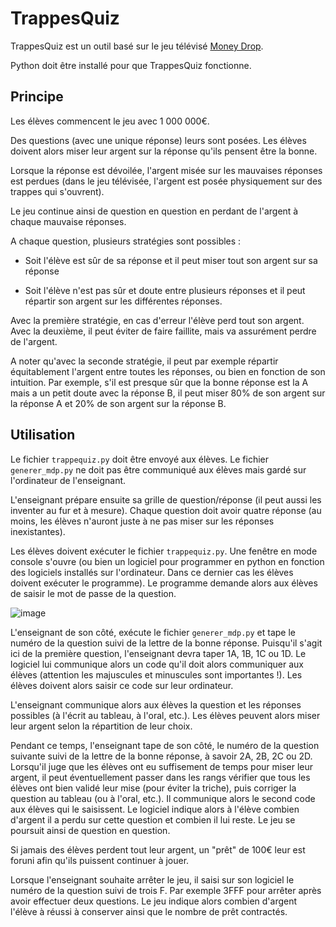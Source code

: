 # TrappesQuiz

TrappesQuiz est un outil basé sur le jeu télévisé [Money Drop](https://fr.wikipedia.org/wiki/Money_Drop).

Python doit être installé pour que TrappesQuiz fonctionne.

## Principe

Les élèves commencent le jeu avec 1 000 000€.

Des questions (avec une unique réponse) leurs sont posées. Les élèves doivent alors miser leur argent sur la réponse qu'ils pensent être la bonne.

Lorsque la réponse est dévoilée, l'argent misée sur les mauvaises réponses est perdues (dans le jeu télévisée, l'argent est posée physiquement sur des trappes qui s'ouvrent).

Le jeu continue ainsi de question en question en perdant de l'argent à chaque mauvaise réponses.

A chaque question, plusieurs stratégies sont possibles :

- Soit l'élève est sûr de sa réponse et il peut miser tout son argent sur sa réponse

- Soit l'élève n'est pas sûr et doute entre plusieurs réponses et il peut répartir son argent sur les différentes réponses.

Avec la première stratégie, en cas d'erreur l'élève perd tout son argent. Avec la deuxième, il peut éviter de faire faillite, mais va assurément perdre de l'argent.

A noter qu'avec la seconde stratégie, il peut par exemple répartir équitablement l'argent entre toutes les réponses, ou bien en fonction de son intuition.
Par exemple, s'il est presque sûr que la bonne réponse est la A mais a un petit doute avec la réponse B, il peut miser 80% de son argent sur la réponse A et 20% de son argent sur la réponse B.

## Utilisation

Le fichier `trappequiz.py` doit être envoyé aux élèves. Le fichier `generer_mdp.py` ne doit pas être communiqué aux élèves mais gardé sur l'ordinateur de l'enseignant.

L'enseignant prépare ensuite sa grille de question/réponse (il peut aussi les inventer au fur et à mesure). Chaque question doit avoir quatre réponse (au moins, les élèves n'auront juste à ne pas miser sur les réponses inexistantes).

Les élèves doivent exécuter le fichier `trappequiz.py`. Une fenêtre en mode console s'ouvre (ou bien un logiciel pour programmer en python en fonction des logiciels installés sur l'ordinateur. Dans ce dernier cas les élèves doivent exécuter le programme). Le programme demande alors aux élèves de saisir le mot de passe de la question.

![image](https://user-images.githubusercontent.com/53106394/172583875-13d1b24e-8103-4149-b091-bcdd96fda346.png)

L'enseignant de son côté, exécute le fichier `generer_mdp.py` et tape le numéro de la question suivi de la lettre de la bonne réponse. Puisqu'il s'agit ici de la première question, l'enseignant devra taper 1A, 1B, 1C ou 1D. Le logiciel lui communique alors un code qu'il doit alors communiquer aux élèves (attention les majuscules et minuscules sont importantes !). Les élèves doivent alors saisir ce code sur leur ordinateur.

L'enseignant communique alors aux élèves la question et les réponses possibles (à l'écrit au tableau, à l'oral, etc.). Les élèves peuvent alors miser leur argent selon la répartition de leur choix.

Pendant ce temps, l'enseignant tape de son côté, le numéro de la question suivante suivi de la lettre de la bonne réponse, à savoir 2A, 2B, 2C ou 2D. Lorsqu'il juge que les élèves ont eu suffisement de temps pour miser leur argent, il peut éventuellement passer dans les rangs vérifier que tous les élèves ont bien validé leur mise (pour éviter la triche), puis corriger la question au tableau (ou à l'oral, etc.). Il communique alors le second code aux élèves qui le saisissent. Le logiciel indique alors à l'élève combien d'argent il a perdu sur cette question et combien il lui reste. Le jeu se poursuit ainsi de question en question.

Si jamais des élèves perdent tout leur argent, un "prêt" de 100€ leur est foruni afin qu'ils puissent continuer à jouer.

Lorsque l'enseignant souhaite arrêter le jeu, il saisi sur son logiciel le numéro de la question suivi de trois F. Par exemple 3FFF pour arrêter après avoir effectuer deux questions. Le jeu indique alors combien d'argent l'élève à réussi à conserver ainsi que le nombre de prêt contractés.


